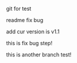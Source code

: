 git for test

readme fix bug

add cur version is v1.1

this is fix bug step!

this is another branch test!

